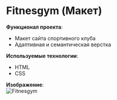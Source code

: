 # Fitnesgym (Макет)

**Функционал проекта**: <br>
- Макет сайта спортивного клуба<br>
- Адаптивная и семантическая верстка<br>

**Используемые технологии**: 
- HTML<br>
- CSS<br>

**Изображение**:<br>
![Fitnesgym](./fitnesgym.gif)
